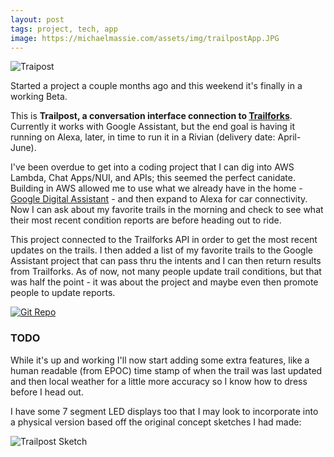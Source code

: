 ```yaml
---
layout: post
tags: project, tech, app
image: https://michaelmassie.com/assets/img/trailpostApp.JPG
---
```


![Traipost](https://michaelmassie.com/assets/img/trailpostApp.JPG)

Started a project a couple months ago and this weekend it's finally in a working Beta. 

This is **Trailpost, a conversation interface connection to [Trailforks](https://www.trailforks.com/)**. Currently it works with Google Assistant, but the end goal is having it running on Alexa, later, in time to run it in a Rivian (delivery date: April-June).

I've been overdue to get into a coding project that I can dig into AWS Lambda, Chat Apps/NUI, and APIs; this seemed the perfect canidate. Building in AWS allowed me to use what we already have in the home - [Google Digital Assistant](https://developers.google.com/assistant) - and then expand to Alexa for car connectivity. Now I can ask about my favorite trails in the morning and check to see what their most recent condition reports are before heading out to ride.

This project connected to the Trailforks API in order to get the most recent updates on the trails. I then added a list of my favorite trails to the Google Assistant project that can pass thru the intents and I can then return results from Trailforks. As of now, not many people update trail conditions, but that was half the point - it was about the project and maybe even then promote people to update reports.

[![Git Repo](https://michaelmassie.com/assets/img/gitrepoTrailpost.jpg)](https://github.com/mmassie/trailpostBackend)

### TODO

While it's up and working I'll now start adding some extra features, like a human readable (from EPOC) time stamp of when the trail was last updated and then local weather for a little more accuracy so I know how to dress before I head out.

I have some 7 segment LED displays too that I may look to incorporate into a physical version based off the original concept sketches I had made:

![Trailpost Sketch](https://michaelmassie.com/assets/img/trailpostSketch.png)

